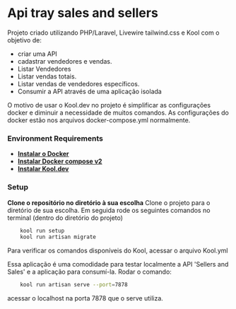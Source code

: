 # Api tray sales and sellers

Projeto criado utilizando PHP/Laravel, Livewire tailwind.css e Kool com o objetivo de:
 - criar uma API
 - cadastrar vendedores e vendas.
 - Listar Vendedores
 - Listar vendas totais.
 - Listar vendas de vendedores específicos.
 - Consumir a API através de uma aplicação isolada


O motivo de usar o Kool.dev no projeto é simplificar as configurações docker e diminuir a necessidade de muitos comandos.
As configurações do docker estão nos arquivos docker-compose.yml normalmente.

### Environment Requirements

- **[Instalar o Docker](https://docs.docker.com/get-docker/)**
- **[Instalar Docker compose v2](https://docs.docker.com/compose/install/)**
- **[Instalar Kool.dev](https://kool.dev/docs/getting-started/installation)**


### Setup

**Clone o repositório no diretório à sua escolha**
Clone o projeto para o diretório de sua escolha.
Em seguida rode os seguintes comandos no terminal (dentro do diretório do projeto)

```bash
    kool run setup
    kool run artisan migrate
```
Para verificar os comandos disponíveis do Kool, acessar o arquivo Kool.yml

Essa aplicação é uma comodidade para testar localmente a API 'Sellers and Sales' e a aplicação para consumí-la.
Rodar o comando:

```bash
    kool run artisan serve --port=7878
```
acessar o localhost na porta 7878 que o serve utiliza.
